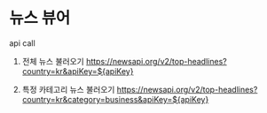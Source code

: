 # 뉴스 뷰어

api call

1. 전체 뉴스 불러오기
   https://newsapi.org/v2/top-headlines?country=kr&apiKey=${apiKey}

2. 특정 카테고리 뉴스 불러오기
   https://newsapi.org/v2/top-headlines?country=kr&category=business&apiKey=${apiKey}
